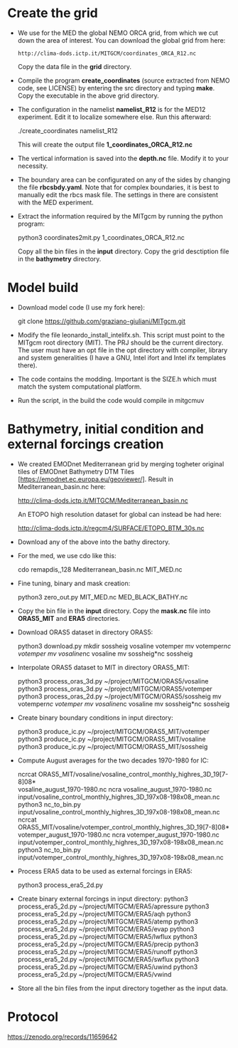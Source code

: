 # Create the grid

  * We use for the MED the global NEMO ORCA grid, from which we cut down
    the area of interest. You can download the global grid from here:

      `http://clima-dods.ictp.it/MITGCM/coordinates_ORCA_R12.nc`

    Copy the data file in the **grid** directory.

  * Compile the program **create_coordinates** (source extracted from NEMO
    code, see LICENSE) by entering the src directory and typing **make**.
    Copy the executable in the above grid directory.

  * The configuration in the namelist **namelist_R12** is for the MED12
    experiment. Edit it to localize somewhere else. Run this afterward:

      ./create_coordinates namelist_R12

    This will create the output file **1_coordinates_ORCA_R12.nc**

  * The vertical information is saved into the **depth.nc** file. Modify it
    to your necessity.

  * The boundary area can be configurated on any of the sides by changing the
    file **rbcsbdy.yaml**. Note that for complex boundaries, it is best to
    manually edit the rbcs mask file. The settings in there are consistent
    with the MED experiment.

  * Extract the information required by the MITgcm by running the python
    program:

      python3 coordinates2mit.py 1_coordinates_ORCA_R12.nc

    Copy all the bin files in the **input** directory.
    Copy the grid desctiption file in the **bathymetry** directory.

# Model build

  * Download model code (I use my fork here):

     git clone https://github.com/graziano-giuliani/MITgcm.git

  * Modify the file leonardo_install_intelifx.sh. This script must point to
    the MITgcm root directory (MIT). The PRJ should be the current directory.
    The user must have an opt file in the opt directory with compiler,
    library and system generalities (I have a GNU, Intel ifort and Intel ifx
    templates there).

  * The code contains the modding. Important is the SIZE.h which must match
    the system computational platform.

  * Run the script, in the build the code would compile in mitgcmuv

# Bathymetry, initial condition and external forcings creation
    
  * We created EMODnet Mediterranean grid by merging togheter original tiles of
    EMODnet Bathymetry DTM Tiles [https://emodnet.ec.europa.eu/geoviewer/].
    Result in Mediterranean_basin.nc here:

      http://clima-dods.ictp.it/MITGCM/Mediterranean_basin.nc

    An ETOPO high resolution dataset for global can instead be had here:

      http://clima-dods.ictp.it/regcm4/SURFACE/ETOPO_BTM_30s.nc

  * Download any of the above into the bathy directory.

  * For the med, we use cdo like this:

     cdo remapdis,,128 Mediterranean_basin.nc MIT_MED.nc

  * Fine tuning, binary and mask creation:

     python3 zero_out.py MIT_MED.nc MED_BLACK_BATHY.nc

  * Copy the bin file in the **input** directory.
    Copy the **mask.nc** file into **ORAS5_MIT** and **ERA5** directories.

  * Download ORAS5 dataset in directory ORAS5:

     python3 download.py
     mkdir sossheig vosaline votemper
     mv votemper*nc votemper
     mv vosaline*nc vosaline
     mv sossheig*nc sossheig

  * Interpolate ORAS5 dataset to MIT in directory ORAS5_MIT:

     python3 process_oras_3d.py ~/project/MITGCM/ORAS5/vosaline
     python3 process_oras_3d.py ~/project/MITGCM/ORAS5/votemper
     python3 process_oras_2d.py ~/project/MITGCM/ORAS5/sossheig
     mv votemper*nc votemper
     mv vosaline*nc vosaline
     mv sossheig*nc sossheig

  * Create binary boundary conditions in input directory:

     python3 produce_ic.py ~/project/MITGCM/ORAS5_MIT/votemper
     python3 produce_ic.py ~/project/MITGCM/ORAS5_MIT/vosaline
     python3 produce_ic.py ~/project/MITGCM/ORAS5_MIT/sossheig

  * Compute August averages for the two decades 1970-1980 for IC:

     ncrcat ORAS5_MIT/vosaline/vosaline_control_monthly_highres_3D_19[7-8]08* \
               vosaline_august_1970-1980.nc
     ncra vosaline_august_1970-1980.nc \
           input/vosaline_control_monthly_highres_3D_197x08-198x08_mean.nc
     python3 nc_to_bin.py \
           input/vosaline_control_monthly_highres_3D_197x08-198x08_mean.nc
     ncrcat ORAS5_MIT/vosaline/votemper_control_monthly_highres_3D_19[7-8]08* \
               votemper_august_1970-1980.nc
     ncra votemper_august_1970-1980.nc \
           input/votemper_control_monthly_highres_3D_197x08-198x08_mean.nc
     python3 nc_to_bin.py \
           input/votemper_control_monthly_highres_3D_197x08-198x08_mean.nc

  * Process ERA5 data to be used as external forcings in ERA5:

     python3 process_era5_2d.py

  * Create binary external forcings in input directory:
     python3 process_era5_2d.py ~/project/MITGCM/ERA5/apressure
     python3 process_era5_2d.py ~/project/MITGCM/ERA5/aqh
     python3 process_era5_2d.py ~/project/MITGCM/ERA5/atemp
     python3 process_era5_2d.py ~/project/MITGCM/ERA5/evap
     python3 process_era5_2d.py ~/project/MITGCM/ERA5/lwflux
     python3 process_era5_2d.py ~/project/MITGCM/ERA5/precip
     python3 process_era5_2d.py ~/project/MITGCM/ERA5/runoff
     python3 process_era5_2d.py ~/project/MITGCM/ERA5/swflux
     python3 process_era5_2d.py ~/project/MITGCM/ERA5/uwind
     python3 process_era5_2d.py ~/project/MITGCM/ERA5/vwind

  * Store all the bin files from the input directory together as the input data.

# Protocol

  https://zenodo.org/records/11659642
